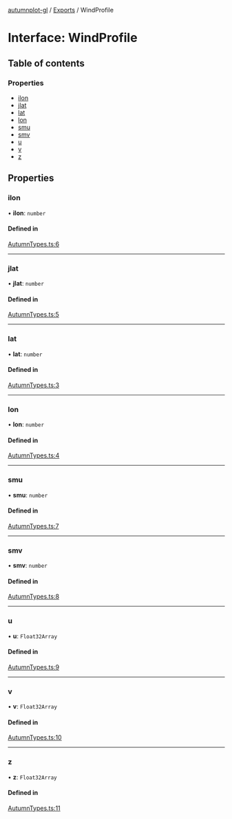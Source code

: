 [autumnplot-gl](../README.md) / [Exports](../modules.md) / WindProfile

# Interface: WindProfile

## Table of contents

### Properties

- [ilon](WindProfile.md#ilon)
- [jlat](WindProfile.md#jlat)
- [lat](WindProfile.md#lat)
- [lon](WindProfile.md#lon)
- [smu](WindProfile.md#smu)
- [smv](WindProfile.md#smv)
- [u](WindProfile.md#u)
- [v](WindProfile.md#v)
- [z](WindProfile.md#z)

## Properties

### ilon

• **ilon**: `number`

#### Defined in

[AutumnTypes.ts:6](https://github.com/tsupinie/autumnplot-gl/blob/8d93e31/src/AutumnTypes.ts#L6)

___

### jlat

• **jlat**: `number`

#### Defined in

[AutumnTypes.ts:5](https://github.com/tsupinie/autumnplot-gl/blob/8d93e31/src/AutumnTypes.ts#L5)

___

### lat

• **lat**: `number`

#### Defined in

[AutumnTypes.ts:3](https://github.com/tsupinie/autumnplot-gl/blob/8d93e31/src/AutumnTypes.ts#L3)

___

### lon

• **lon**: `number`

#### Defined in

[AutumnTypes.ts:4](https://github.com/tsupinie/autumnplot-gl/blob/8d93e31/src/AutumnTypes.ts#L4)

___

### smu

• **smu**: `number`

#### Defined in

[AutumnTypes.ts:7](https://github.com/tsupinie/autumnplot-gl/blob/8d93e31/src/AutumnTypes.ts#L7)

___

### smv

• **smv**: `number`

#### Defined in

[AutumnTypes.ts:8](https://github.com/tsupinie/autumnplot-gl/blob/8d93e31/src/AutumnTypes.ts#L8)

___

### u

• **u**: `Float32Array`

#### Defined in

[AutumnTypes.ts:9](https://github.com/tsupinie/autumnplot-gl/blob/8d93e31/src/AutumnTypes.ts#L9)

___

### v

• **v**: `Float32Array`

#### Defined in

[AutumnTypes.ts:10](https://github.com/tsupinie/autumnplot-gl/blob/8d93e31/src/AutumnTypes.ts#L10)

___

### z

• **z**: `Float32Array`

#### Defined in

[AutumnTypes.ts:11](https://github.com/tsupinie/autumnplot-gl/blob/8d93e31/src/AutumnTypes.ts#L11)
